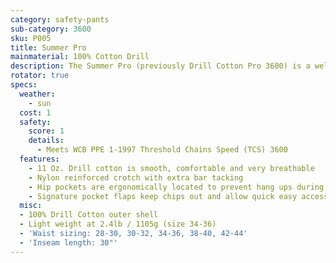 ```yaml
---
category: safety-pants
sub-category: 3600
sku: P005
title: Summer Pro
mainmaterial: 100% Cotton Drill
description: The Summer Pro (previously Drill Cotton Pro 3600) is a welcome addtion for the warm season. 100% cotton wicks moisture and provides great ventilation for cool comfortable protection.
rotator: true
specs:
  weather:
    - sun
  cost: 1
  safety:
    score: 1
    details:
      - Meets WCB PPE 1-1997 Threshold Chains Speed (TCS) 3600
  features:
    - 11 Oz. Drill cotton is smooth, comfortable and very breathable
    - Nylon reinforced crotch with extra bar tacking
    - Hip pockets are ergonomically located to prevent hang ups during cutting and bending
    - Signature pocket flaps keep chips out and allow quick easy access
  misc:
  - 100% Drill Cotton outer shell
  - Light weight at 2.4lb / 1105g (size 34-36)
  - 'Waist sizing: 28-30, 30-32, 34-36, 38-40, 42-44'
  - 'Inseam length: 30"'
---
```

